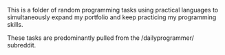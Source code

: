 This is a folder of random programming tasks using practical languages to simultaneously expand my
portfolio and keep practicing my programming skills.

These tasks are predominantly pulled from the /dailyprogrammer/ subreddit.
